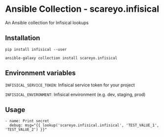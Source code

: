 # Ansible Collection - scareyo.infisical

An Ansible collection for Infisical lookups

## Installation

```
pip install infisical --user
```

```
ansible-galaxy collection install scareyo.infisical
```

## Environment variables

`INFISICAL_SERVICE_TOKEN`: Infisical service token for your project

`INFISICAL_ENVIRONMENT`: Infisical environment (e.g. dev, staging, prod)

## Usage

```
- name: Print secret
  debug: msg="{{ lookup('scareyo.infisical.infisical', 'TEST_VALUE_1', 'TEST_VALUE_2') }}"
```
